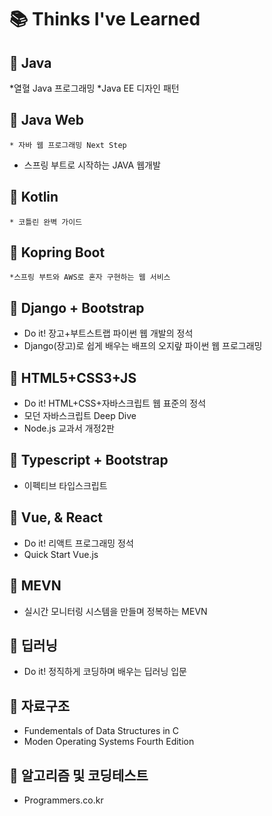# 📚 Thinks I've Learned



## 📒 Java
  *열혈 Java 프로그래밍
	*Java EE 디자인 패턴
  
## 📒 Java Web
	* 자바 웹 프로그래밍 Next Step
  * 스프링 부트로 시작하는 JAVA 웹개발

## 📒 Kotlin
	* 코틀린 완벽 가이드
  
## 📒 Kopring Boot
	*스프링 부트와 AWS로 혼자 구현하는 웹 서비스



## 📒 Django + Bootstrap
  * Do it! 장고+부트스트랩 파이썬 웹 개발의 정석
  * Django(장고)로 쉽게 배우는 배프의 오지랖 파이썬 웹 프로그래밍


## 📒 HTML5+CSS3+JS
  * Do it! HTML+CSS+자바스크립트 웹 표준의 정석	
  * 모던 자바스크립트 Deep Dive
  * Node.js 교과서 개정2판



## 📒 Typescript + Bootstrap
  * 이펙티브 타입스크립트 


## 📒 Vue, & React
  * Do it! 리액트 프로그래밍 정석
  * Quick Start Vue.js


## 📒 MEVN
  * 실시간 모니터링 시스템을 만들며 정복하는 MEVN 

## 📒 딥러닝
  * Do it! 정직하게 코딩하며 배우는 딥러닝 입문


## 📒 자료구조
  * Fundementals of Data Structures in C
  * Moden Operating Systems Fourth Edition


## 📒 알고리즘 및 코딩테스트
  * Programmers.co.kr 
